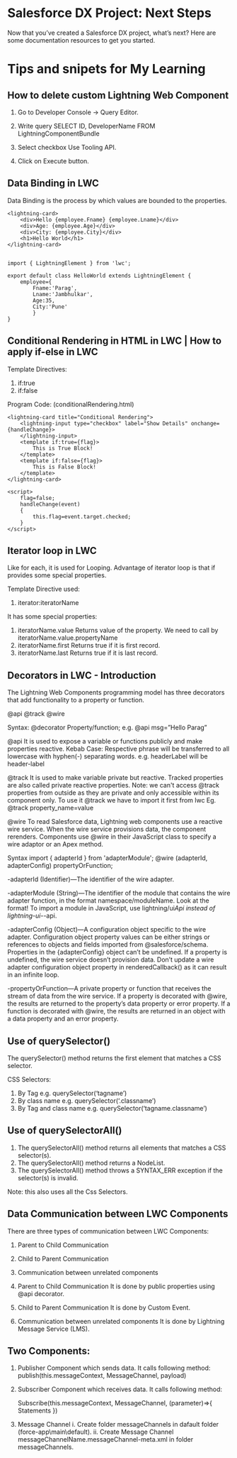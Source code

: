 # Salesforce DX Project: Next Steps

Now that you’ve created a Salesforce DX project, what’s next? Here are some documentation resources to get you started.


# Tips and snipets for My Learning

## How to delete custom Lightning Web Component
1. Go to Developer Console -> Query Editor.

2. Write query 
    SELECT ID, DeveloperName FROM LightningComponentBundle

3. Select checkbox Use Tooling API.

4. Click on Execute button.

## Data Binding in LWC
Data Binding is the process by which values are bounded to the properties.

    <lightning-card>
        <div>Hello {employee.Fname} {employee.Lname}</div>
        <div>Age: {employee.Age}</div>
        <div>City: {employee.City}</div>
        <h1>Hello World</h1>
    </lightning-card>


    import { LightningElement } from 'lwc';

    export default class HelloWorld extends LightningElement {
        employee={
            Fname:'Parag',
            Lname:'Jambhulkar',
            Age:35,
            City:'Pune'
            }
    }


## Conditional Rendering in HTML in  LWC | How to apply if-else in LWC
Template Directives:
1.	if:true
2.	if:false
	
Program Code: (conditionalRendering.html)

    <lightning-card title="Conditional Rendering">
        <lightning-input type="checkbox" label="Show Details" onchange={handleChange}>
        </lightning-input>
        <template if:true={flag}>
            This is True Block!
        </template>
        <template if:false={flag}>
            This is False Block!
        </template>
    </lightning-card>

    <script>
        flag=false;
        handleChange(event)
        {
            this.flag=event.target.checked;
        }
    </script>

## Iterator loop in LWC
Like for each, it is used for Looping. Advantage of iterator loop is that if provides some special properties.

Template Directive used:
1.	iterator:iteratorName

It has some special properties:
1. iteratorName.value
	Returns value of the property. We need to call by iteratorName.value.propertyName
2. iteratorName.first
	Returns true if it is first record.
3. iteratorName.last
	Returns true if it is last record.


## Decorators in LWC - Introduction
The Lightning Web Components programming model has three decorators that add functionality to a property or function.
 
@api
@track
@wire

Syntax: 
@decorator Property/function;
e.g.
    @api msg=”Hello Parag”

@api
It is used to expose a variable or functions publicly and make properties reactive.
Kebab Case: Respective phrase will be transferred to all lowercase with hyphen(-) separating words.
e.g. headerLabel will be header-label

@track
It is used to make variable private but reactive. Tracked properties are also called private reactive properties.
Note: we can't access @track properties from outside as they are private and only accessible within its component only.
To use it @track we have to import it first from lwc Eg. 
    @track property_name=value

@wire
To read Salesforce data, Lightning web components use a reactive wire service. When the wire service provisions data, the component rerenders. Components use @wire in their JavaScript class to specify a wire adaptor or an Apex method. 

Syntax
    import { adapterId } from 'adapterModule';
    @wire (adapterId, adapterConfig) propertyOrFunction;

-adapterId (Identifier)—The identifier of the wire adapter.

-adapterModule (String)—The identifier of the module that contains the wire adapter function, in the format namespace/moduleName. Look at the format! To import a module in JavaScript, use lightning/ui*Api instead of lightning-ui-*-api.

-adapterConfig (Object)—A configuration object specific to the wire adapter. Configuration object property values can be either strings or references to objects and fields imported from @salesforce/schema. Properties in the {adapterConfig} object can’t be undefined. If a property is undefined, the wire service doesn’t provision data. Don’t update a wire adapter configuration object property in renderedCallback() as it can result in an infinite loop.

-propertyOrFunction—A private property or function that receives the stream of data from the wire service. If a property is decorated with @wire, the results are returned to the property’s data property or error property. If a function is decorated with @wire, the results are returned in an object with a data property and an error property.

## Use of querySelector()
The querySelector() method returns the first element that matches a CSS selector.

CSS Selectors:
1. By Tag
e.g. querySelector(‘tagname’)
2. By class name
e.g. querySelector(‘.classname’)
3. By Tag and class name
e.g. querySelector(‘tagname.classname’)

## Use of querySelectorAll()
1.	The querySelectorAll() method returns all elements that matches a CSS selector(s).
2.	The querySelectorAll() method returns a NodeList.
3.	The querySelectorAll() method throws a SYNTAX_ERR exception if the selector(s) is invalid.

Note: this also uses all the Css Selectors.


## Data Communication between LWC Components
There are three types of communication between LWC Components:

1.	Parent to Child Communication
2.	Child to Parent Communication
3.	Communication between unrelated components

1. Parent to Child Communication
	It is done by public properties using @api decorator.

2. Child to Parent Communication
	It is done by Custom Event.

3. Communication between unrelated components
It is done by Lightning Message Service (LMS).


## Two Components:
1. Publisher
	Component which sends data.
It calls following method:
    publish(this.messageContext, MessageChannel, payload)

2. Subscriber
	Component which receives data.
It calls following method:

    Subscribe(this.messageContext, MessageChannel, (parameter)=>{ Statements })

3. Message Channel
i. Create folder messageChannels in dafault folder (force-app\main\default).
ii. Create Message Channel messageChannelName.messageChannel-meta.xml 
in folder messageChannels.
